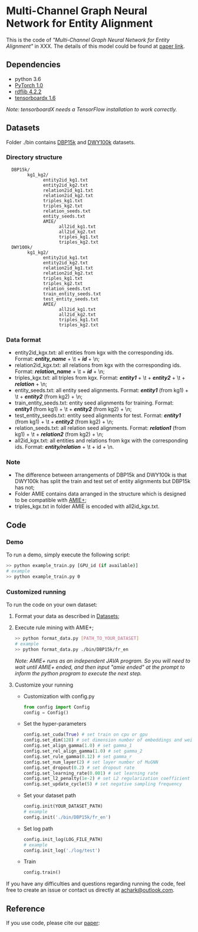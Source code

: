 # Multi-Channel Graph Neural Network for Entity Alignment

This is the code of *"Multi-Channel Graph Neural Network for Entity Alignment"* in XXX. The details of this model could be found at [paper link](www.google.com).

## Dependencies

* python 3.6
* [PyTorch 1.0](https://pytorch.org/get-started/locally/)
* [rdflib 4.2.2](https://pypi.org/project/rdflib/)
* [tensorboardx 1.6](https://pypi.org/project/tensorboardX/)

*Note: tensorboardX needs a TensorFlow installation to work correctly.*

## Datasets

Folder ./bin contains [DBP15k](https://github.com/nju-websoft/JAPE) and [DWY100k](https://github.com/nju-websoft/BootEA) datasets.

### Directory structure

      DBP15k/
            kg1_kg2/
                  entity2id_kg1.txt
                  entity2id_kg2.txt
                  relation2id_kg1.txt
                  relation2id_kg2.txt
                  triples_kg1.txt
                  triples_kg2.txt
                  relation_seeds.txt
                  entity_seeds.txt
                  AMIE/
                        all2id_kg1.txt
                        all2id_kg2.txt
                        triples_kg1.txt
                        triples_kg2.txt
      DWY100k/
            kg1_kg2/
                  entity2id_kg1.txt
                  entity2id_kg2.txt
                  relation2id_kg1.txt
                  relation2id_kg2.txt
                  triples_kg1.txt
                  triples_kg2.txt
                  relation_seeds.txt
                  train_entity_seeds.txt
                  test_entity_seeds.txt
                  AMIE/
                        all2id_kg1.txt
                        all2id_kg2.txt
                        triples_kg1.txt
                        triples_kg2.txt

### Data format

* entity2id_kgx.txt: all entities from kgx with the corresponding ids. Format: ***entity_name*** + \t + ***id*** + \n;
* relation2id_kgx.txt: all relations from kgx with the corresponding ids. Format: ***relation_name*** + \t + ***id*** + \n;
* triples_kgx.txt: all triples from kgx. Format: ***entity1*** + \t + ***entity2*** + \t + ***relation*** + \n;
* entity_seeds.txt: all entity seed alignments. Format: ***entity1*** (from kg1) + \t + ***entity2*** (from kg2) + \n;
* train_entity_seeds.txt: entity seed alignments for training. Format: ***entity1*** (from kg1) + \t + ***entity2*** (from kg2) + \n;
* test_entity_seeds.txt: entity seed alignments for test. Format: ***entity1*** (from kg1) + \t + ***entity2*** (from kg2) + \n;
* relation_seeds.txt: all relation seed alignments. Format: ***relation1*** (from kg1) + \t + ***relation2*** (from kg2) + \n;
* all2id_kgx.txt: all entities and relations from kgx with the corresponding ids. Format: ***entity/relation*** + \t + id + \n.

### Note

* The difference between arrangements of DBP15k and DWY100k is that DWY100k has split the train and test set of entity alignments but DBP15k has not;
* Folder AMIE contains data arranged in the structure which is designed to be compatible with [AMIE+](https://www.mpi-inf.mpg.de/departments/databases-and-information-systems/research/yago-naga/amie/);
* triples_kgx.txt in folder AMIE is encoded with all2id_kgx.txt.

## Code

### Demo

To run a demo, simply execute the following script:

```bash
>> python example_train.py [GPU_id (if available)]
# example
>> python example_train.py 0
```

### Customized running

To run the code on your own dataset:

1. Format your data as described in [Datasets](#Datasets);
2. Execute rule mining with AMIE+;

      ```bash
      >> python format_data.py [PATH_TO_YOUR_DATASET]
      # example
      >> python format_data.py ./bin/DBP15k/fr_en
      ```

      *Note: AMIE+ runs as an independent JAVA program. So you will need to wait until AMIE+ ended, and then input "amie ended" at the prompt to inform the python program to execute the next step.*

3. Customize your running

   * Customization with config.py

      ```python
      from config import Config
      config = Config()
      ```

   * Set the hyper-parameters

      ```python
      config.set_cuda(True) # set train on cpu or gpu
      config.set_dim(128) # set dimension number of embeddings and weight matrices
      config.set_align_gamma(1.0) # set gamma_1
      config.set_rel_align_gamma(1.0) # set gamma_2
      config.set_rule_gamma(0.12) # set gamma_r
      config.set_num_layer(2) # set layer number of MuGNN
      config.set_dropout(0.2) # set dropout rate
      config.set_learning_rate(0.001) # set learning rate
      config.set_l2_penalty(1e-2) # set L2 regularization coefficient
      config.set_update_cycle(5) # set negative sampling frequency
      ```

   * Set your dataset path

      ```python
      config.init(YOUR_DATASET_PATH)
      # example
      config.init('./bin/DBP15k/fr_en')
      ```

   * Set log path

      ```python
      config.init_log(LOG_FILE_PATH)
      # example
      config.init_log('./log/test')
      ```

   * Train

      ```python
      config.train()
      ```

If you have any difficulties and questions regarding running the code, feel free to create an issue or contact us directly at achark@outlook.com.

## Reference

If you use code, please cite our [paper](www.google.com):